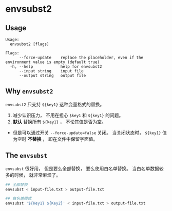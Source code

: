 # envsubst2


## Usage

```
Usage:
  envsubst2 [flags]

Flags:
      --force-update    replace the placeholder, even if the environment value is empty (default true)
  -h, --help            help for envsubst2
      --input string    input file
      --output string   output file
```


## Why `envsubst2`

`envsubst2` 只支持 `${key1}` 这种变量格式的替换。 

1. 减少认识压力， 不用在担心 `$key1` 和 `${key1}` 的问题。
2. **默认** 替换所有 `${key1}` ， 不论其值是否为空。
  + 但是可以通过开关 `--force-update=false` 关闭。 当关闭状态时， `${key1}` 值为空时 **不替换** ， 即在文件中保留字面值。


## The `envsubst`

`envsubst` 很好用， 但是要么全部替换， 要么使用白名单替换。 当白名单数据较多的时候， 就非常麻烦了。

```bash
## 全部替换
envsubst < input-file.txt > output-file.txt

## 白名单模式
envsubst '${Key1} ${Key2}' < input-file.txt > output-file.txt
```
